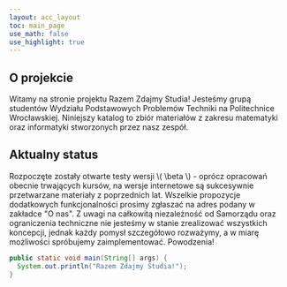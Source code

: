 ```yaml
---
layout: acc_layout
toc: main_page
use_math: false
use_highlight: true
---
```


O projekcie
---

Witamy na stronie projektu Razem Zdajmy Studia! Jesteśmy grupą studentów Wydziału Podstawowych Problemów Techniki na Politechnice Wrocławskiej. Niniejszy katalog to zbiór materiałów z zakresu matematyki oraz informatyki stworzonych przez nasz zespół.

Aktualny status
---

Rozpoczęte zostały otwarte testy wersji \\( \beta \\) - oprócz opracowań obecnie trwających kursów, na wersje internetowe są sukcesywnie przetwarzane materiały z poprzednich lat. Wszelkie propozycje dodatkowych funkcjonalności prosimy zgłaszać na adres podany w zakładce "O nas". Z uwagi na całkowitą niezależność od Samorządu oraz ograniczenia techniczne nie jesteśmy w stanie zrealizować wszystkich koncepcji, jednak każdy pomysł szczegółowo rozważymy, a w miarę możliwości spróbujemy zaimplementować. Powodzenia!

```java
public static void main(String[] args) {
  System.out.println("Razem Zdajmy Studia!");
}
```
